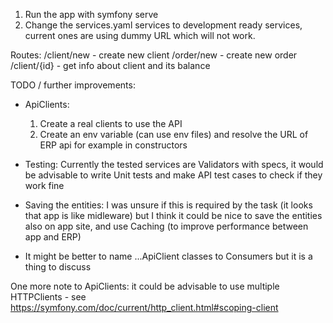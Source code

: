 1. Run the app with symfony serve
2. Change the services.yaml services to development ready services, current ones are using dummy URL which will not work.

Routes:
/client/new - create new client
/order/new - create new order
/client/{id} - get info about client and its balance


TODO / further improvements:
- ApiClients:
  1. Create a real clients to use the API
  2. Create an env variable (can use env files) and resolve the URL of ERP api for example in constructors

- Testing: Currently the tested services are Validators with specs, it would be advisable to write
Unit tests and make API test cases to check if they work fine

- Saving the entities: I was unsure if this is required by the task (it looks that app is like midleware)
but I think it could be nice to save the entities also on app site, and use Caching (to improve performance between app and ERP)

- It might be better to name ...ApiClient classes to Consumers but it is a thing to discuss

One more note to ApiClients: it could be advisable to use multiple HTTPClients - see https://symfony.com/doc/current/http_client.html#scoping-client